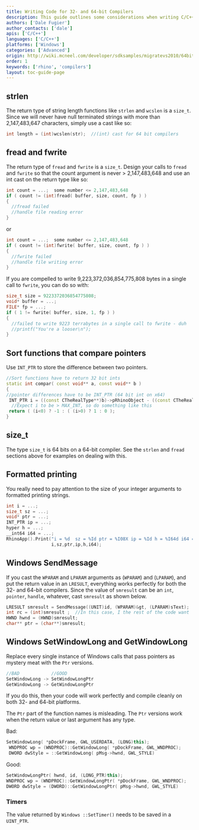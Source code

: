 ```yaml
---
title: Writing Code for 32- and 64-bit Compilers
description: This guide outlines some considerations when writing C/C++ code for both 32- and 64-bit compilers.
authors: ['Dale Fugier']
author_contacts: ['dale']
apis: ['C/C++']
languages: ['C/C++']
platforms: ['Windows']
categories: ['Advanced']
origin: http://wiki.mcneel.com/developer/sdksamples/migratevs2010/64bitcompatibility
order: 1
keywords: ['rhino', 'compilers']
layout: toc-guide-page
---
```


 
## strlen

The return type of string length functions like `strlen` and `wcslen` is a `size_t`.  Since we will never have null terminated strings with more than 2,147,483,647 characters, simply use a cast like so:

```cpp
int length = (int)wcslen(str);  //(int) cast for 64 bit compilers
```

## fread and fwrite

The return type of `fread` and `fwrite` is a `size_t`.  Design your calls to `fread` and `fwrite` so that the count argument is never > 2,147,483,648 and use an int cast on the return type like so:

```cpp
int count = ...;  some number <= 2,147,483,648
if ( count != (int)fread( buffer, size, count, fp ) )
{
  //fread failed
  //handle file reading error
}
```

or

```cpp
int count = ...;  some number <= 2,147,483,648
if ( count != (int)fwrite( buffer, size, count, fp ) )
{
  //fwrite failed
  //handle file writing error
}
```

If you are compelled to write 9,223,372,036,854,775,808 bytes in a single call to `fwrite`, you can do so with:

```cpp
size_t size = 9223372036854775808;
void* buffer = ...;
FILE* fp = ...;
if ( 1 != fwrite( buffer, size, 1, fp ) )
{
  //failed to write 9223 terrabytes in a single call to fwrite - duh
  //printf("You're a looser\n");
}
```

## Sort functions that compare pointers

Use `INT_PTR` to store the difference between two pointers.

```cpp
//Sort functions have to return 32 bit ints
static int compar( const void** a, const void** b )
{
//pointer differences have to be INT_PTR (64 bit int on x64)
 INT_PTR i = ((const CTheRealType**)b)->pRhinoObject - ((const CTheRealType**)a)->pRhinoObject
  //Expect i to be > MAX_INT, so do something like this
 return ( (i<0) ? -1 : ( (i>0) ? 1 : 0 );
}
```

## size_t

The type `size_t` is 64 bits on a 64-bit compiler.  See the `strlen` and `fread` sections above for examples on dealing with this.

## Formatted printing

You really need to pay attention to the size of your integer arguments to formatted printing strings.

```cpp
int i = ...;
size_t sz = ...;
void* ptr = ...;
INT_PTR ip = ...;
hyper h = ...;
__int64 i64 = ...;
RhinoApp().Print("i = %d  sz = %Id ptr = %I08X ip = %Id h = %I64d i64 = %I64d\n",
                 i,sz,ptr,ip,h,i64);
```

## Windows SendMessage

If you cast the `WPARAM` and `LPARAM` arguments as (`WPARAM`) and (`LPARAM`), and put the return value in an `LRESULT`, everything works perfectly for both the 32- and 64-bit compilers.  Since the value of `smresult` can be an `int`, `pointer`, `handle`, whatever, cast `smresult` as shown below.

```cpp
LRESULT smresult = SendMessage((UNIT)id, (WPARAM)&gt, (LPARAM)sText);
int rc = (int)smresult ;  //In this case, I the rest of the code want
HWND hwnd = (HWND)smresult;
char** ptr = (char**)smresult;
```

## Windows SetWindowLong and GetWindowLong

Replace every single instance of Windows calls that pass pointers as mystery meat with the `Ptr` versions.

```cpp
//BAD            //GOOD
SetWindowLong -> SetWindowLongPtr
GetWindowLong -> GetWindowLongPtr
```

If you do this, then your code will work perfectly and compile cleanly on both 32- and 64-bit platforms.

The `Ptr` part of the function names is misleading.  The `Ptr` versions work when the return value or last argument has any type.

Bad:

```cpp
SetWindowLong( *pDockFrame, GWL_USERDATA, (LONG)this);
 WNDPROC wp = (WNDPROC)::GetWindowLong( *pDockFrame, GWL_WNDPROC);
 DWORD dwStyle = ::GetWindowLong( pMsg->hwnd, GWL_STYLE)
```

Good:

```cpp
SetWindowLongPtr( hwnd, id, (LONG_PTR)this);
WNDPROC wp = (WNDPROC)::GetWindowLongPtr( *pDockFrame, GWL_WNDPROC);
DWORD dwStyle = (DWORD)::GetWindowLongPtr( pMsg->hwnd, GWL_STYLE)
```

### Timers

The value returned by `Windows ::SetTimer()` needs to be saved in a `UINT_PTR`.
